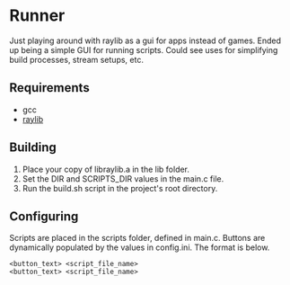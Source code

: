# Runner
Just playing around with raylib as a gui for apps instead of games. Ended up being a simple GUI for running scripts. Could see uses for simplifying build processes, stream setups, etc.

## Requirements
- gcc
- [raylib](https://github.com/raysan5/raylib)


## Building
1. Place your copy of libraylib.a in the lib folder. 
2. Set the DIR and SCRIPTS_DIR values in the main.c file. 
3. Run the build.sh script in the project's root directory.

## Configuring
Scripts are placed in the scripts folder, defined in main.c. Buttons are dynamically populated by the values in config.ini. The format is below.

```
<button_text> <script_file_name>
<button_text> <script_file_name>
```
